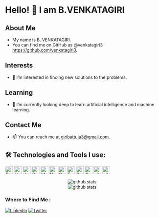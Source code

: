 # Hello! 👋 I am B.VENKATAGIRI   
## About Me       
- My name is B. VENKATAGIRI.  
- You can find me on GitHub as @venkatagiri3 https://github.com/venkatagiri3.  
## Interests
- 👀 I’m interested in finding new solutions to the problems.     
## Learning 
- 🌱 I’m currently looking deep to learn artificial intelligence and machine learning.

## Contact Me
- 📫 You can reach me at giribattula3@gmail.com.

## 🛠️ Technologies and Tools I use:

<p>
 <img alt="Python" src="https://img.shields.io/badge/Python-14354C?style=for-the-badge&logo=python&logoColor=white" height="25px"/>
 <img alt="html5" src="https://img.shields.io/badge/HTML5-E34F26?style=for-the-badge&logo=html5&logoColor=white" height="25px"/>
<img alt="Javascript" src="https://img.shields.io/badge/JavaScript-323330?style=for-the-badge&logo=javascript&logoColor=F7DF1E"  height="25px"/>
<img alt="React" src="https://img.shields.io/badge/React-20232A?style=for-the-badge&logo=react&logoColor=61DAFB" height="25px"/>
<img alt="MongoDB" src="https://img.shields.io/badge/-MongoDB-13aa52?style=flat-square&logo=mongodb&logoColor=white"  height="25px"/>
<img alt="Nodejs" src="https://img.shields.io/badge/-Nodejs-43853d?style=flat-square&logo=Node.js&logoColor=white"  height="25px"/>
 <img alt="C" src="https://img.shields.io/badge/C-00599C?style=for-the-badge&logo=c&logoColor=white" height="25px"/>
 <img alt="Express" src="https://img.shields.io/badge/express.js-%23404d59.svg?style=for-the-badge&logo=express&logoColor=%2361DAFB" height="25px"/>
<img alt="Bootstrap" src="https://img.shields.io/badge/Bootstrap-563D7C?style=for-the-badge&logo=bootstrap&logoColor=white" height="25px"/>
<img alt="Css3" src="https://img.shields.io/badge/CSS3-1572B6?style=for-the-badge&logo=css3&logoColor=white" height="25px"/>
<img alt="git" src="https://img.shields.io/badge/-Git-F05032?style=flat-square&logo=git&logoColor=white" height="25px"/>
 <img alt="github actions" src="https://img.shields.io/badge/-Github_Actions-2088FF?style=flat-square&logo=github-actions&logoColor=white" height="25px"/>
</p>


<div align="center">
 <img src="https://github-readme-stats.vercel.app/api?username=venkatagiri3&show_icons=true&theme=radical" alt="github stats" />
 </div>
 <div align="center">
 <img src="https://github-readme-streak-stats.herokuapp.com/?user=venkatagiri3" alt="github stats" />
 </div>

### Where to Find Me :

[![LinkedIn](https://img.shields.io/badge/LinkedIn-0077B5?style=for-the-badge&logo=linkedin&logoColor=white)](https://www.linkedin.com/in//venkatagiri-battula-577a42219/)
[![Twitter](https://img.shields.io/badge/Twitter-1DA1F2?style=for-the-badge&logo=twitter&logoColor=white)](https://twitter.com/venkatagiri_3)

